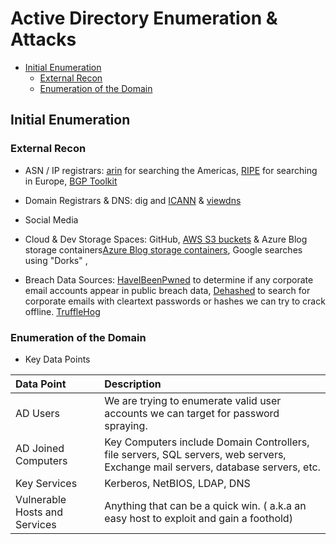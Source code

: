 # Active Directory Enumeration & Attacks

- [Initial Enumeration](#initial-enumeration)
    - [External Recon](#external-recon)
    - [Enumeration of the Domain](#enumeration-of-the-domain)


## Initial Enumeration
### External Recon
- ASN / IP registrars: [arin](https://www.arin.net/) for searching the Americas, [RIPE](https://www.ripe.net/) for searching in Europe, [BGP Toolkit](https://bgp.he.net/)

- Domain Registrars & DNS: dig and [ICANN](https://lookup.icann.org/en) & [viewdns](https://viewdns.info/)

- Social Media	
- Cloud & Dev Storage Spaces: GitHub, [AWS S3 buckets](https://grayhatwarfare.com/) & Azure Blog storage containers[Azure Blog storage containers](https://grayhatwarfare.com/), Google searches using "Dorks" , 

- Breach Data Sources: [HaveIBeenPwned](https://haveibeenpwned.com/) to determine if any corporate email accounts appear in public breach data, [Dehashed](https://www.dehashed.com/) to search for corporate emails with cleartext passwords or hashes we can try to crack offline. [TruffleHog](https://github.com/trufflesecurity/truffleHog)


### Enumeration of the Domain

- Key Data Points

|Data Point|	Description|
|:---------|:--------------|
|AD Users|	We are trying to enumerate valid user accounts we can target for password spraying.|
|AD Joined Computers|	Key Computers include Domain Controllers, file servers, SQL servers, web servers, Exchange mail servers, database servers, etc.|
|Key Services|	Kerberos, NetBIOS, LDAP, DNS|
|Vulnerable Hosts and Services|	Anything that can be a quick win. ( a.k.a an easy host to exploit and gain a foothold)|


